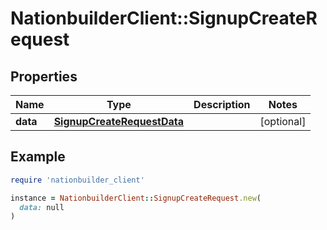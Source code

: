 # NationbuilderClient::SignupCreateRequest

## Properties

| Name | Type | Description | Notes |
| ---- | ---- | ----------- | ----- |
| **data** | [**SignupCreateRequestData**](SignupCreateRequestData.md) |  | [optional] |

## Example

```ruby
require 'nationbuilder_client'

instance = NationbuilderClient::SignupCreateRequest.new(
  data: null
)
```

